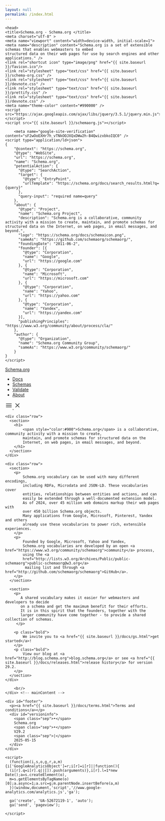 ```yaml
---
layout: null
permalink: /index.html
---
```

<html lang="en">
<!-- Generated from Home.j2 -->
<!-- Jekyll Processing Test: baseurl = {{ site.baseurl }} -->
    
    
    <head>
    <title>Schema.org - Schema.org </title>
    <meta charset="utf-8" >
    <meta name="viewport" content="width=device-width, initial-scale=1">
    <meta name="description" content="Schema.org is a set of extensible schemas that enables webmasters to embed
    structured data on their web pages for use by search engines and other applications." />
    <link rel="shortcut icon" type="image/png" href="{{ site.baseurl }}/favicon.ico"/>
    <link rel="stylesheet" type="text/css" href="{{ site.baseurl }}/schema-org.css" />
    <link rel="stylesheet" type="text/css" href="{{ site.baseurl }}/devnote.css" />
    <link rel="stylesheet" type="text/css" href="{{ site.baseurl }}/prettify.css" />
    <link rel="stylesheet" type="text/css" href="{{ site.baseurl }}/devnote.css" />
    <meta name="theme-color" content="#990000" />
    <script src="https://ajax.googleapis.com/ajax/libs/jquery/3.5.1/jquery.min.js"></script>
    <script src="{{ site.baseurl }}/schemaorg.js"></script>
    
        <meta name="google-site-verification" content="sF2wOoEXHr7h_vTNkOOJXQxDWw2h-B4QwizxbkoIQC0" />
    <script type="application/ld+json">
    {
        "@context": "https://schema.org",
        "@type": "WebSite",
        "url": "https://schema.org",
        "name": "Schema.org",
        "potentialAction": {
          "@type": "SearchAction",
          "target": {
            "@type": "EntryPoint",
            "urlTemplate": "https://schema.org/docs/search_results.html?q={query}"
          },
          "query-input": "required name=query"
        },
        "about": {
          "@type": "Project",
          "name": "Schema.org Project",
          "description": "Schema.org is a collaborative, community activity with a mission to create, maintain, and promote schemas for structured data on the Internet, on web pages, in email messages, and beyond.",
          "logo": "https://schema.org/docs/schemaicon.png",
          "sameAs": "https://github.com/schemaorg/schemaorg/",
          "foundingDate": "2011-06-2",
          "founder": [{
            "@type": "Corporation",
            "name": "Google",
            "url": "https://google.com"
          }, {
            "@type": "Corporation",
            "name": "Microsoft",
            "url": "https://microsoft.com"
          }, {
            "@type": "Corporation",
            "name": "Yahoo",
            "url": "https://yahoo.com"
          }, {
            "@type": "Corporation",
            "name": "Yandex",
            "url": "https://yandex.com"
          }],
          "publishingPrinciples": "https://www.w3.org/community/about/process/cla/"
        },
        "author": {
          "@type": "Organization",
          "name": "Schema.org Community Group",
          "sameAs": "https://www.w3.org/community/schemaorg/"
        }
    }
    </script>
    

</head>
<body>
    <!-- Header start from PageHeader.j2 -->
<!-- Static Doc Insert PageHead -->


<div id="container">
  <div id="headerwrap">
    <div id="pagehead1" class="mobnav">
      <div class="header-block" id="pagehead-left">
        <div id="sitename2">
          <a href="{{ site.baseurl }}/">Schema.org</a>
        </div>
      </div>
      <div  class="header-block header-block-right mobnav" id="pagehead-mid">
        <div id="selectionbar2">
          <ul>
            <li>
              <a href="{{ site.baseurl }}/docs/gs.html">Docs</a>
            </li>
            <li>
              <a href="{{ site.baseurl }}/docs/browse.html">Schemas</a>
            </li>
            <li>
              <a href="https://validator.schema.org">Validate</a>
            </li>
            <li>
              <a href="{{ site.baseurl }}/docs/about.html">About</a>
            </li>
          </ul>
        </div> <!-- selectionbar -->
      </div>
      <div  class="header-block header-block-right mobnav" id="pagehead-right">
        <div id="cse-search-form2" class="live-only">
            <div class="gcse-searchbox-only" data-resultsUrl="{{ site.baseurl }}/docs/search_results.html"></div>
        </div>
      </div>
      <div class="header-block mobnav" id="navicon2">
        <a href="javascript:void(0);" class="icon" onclick="navFunction()">
          <svg id="open" width="24px" height="24px" viewBox="0 0 24 24" fill="none" xmlns="http://www.w3.org/2000/svg">
            <g clip-path="url(#clip0_3560_173)">
            <path d="M3 18V16H21V18H3ZM3 13V11H21V13H3ZM3 8V6H21V8H3Z" fill="#444746"/>
            </g>
            <defs>
            <clipPath id="clip0_3560_173">
            <rect width="24" height="24" fill="white"/>
            </clipPath>
            </defs>
          </svg>
          <svg id="close" width="24px" height="24px" viewBox="0 -960 960 960" fill="#444746" xmlns="http://www.w3.org/2000/svg">
            <path d="m256-200-56-56 224-224-224-224 56-56 224 224 224-224 56 56-224 224 224 224-56 56-224-224-224 224Z"/>
          </svg>
        </a>
      </div>
    </div>
  </div>
  <div class="header-bottom"></div>
</div>
<!-- Header end from PageHeader.j2 -->
    <div id="mainContent">

    <div class="row">
      <section>
        <h1>
            <span style="color:#900">Schema.org</span> is a collaborative, community activity with a mission to create,
            maintain, and promote schemas for structured data on the
            Internet, on web pages, in email messages, and beyond.
        </h1>
      </section>
    </div>

    <div class="row">
      <section>
        <p>
            Schema.org vocabulary can be used with many different encodings,
            including RDFa, Microdata and JSON-LD. These vocabularies cover
            entities, relationships between entities and actions, and can
            easily be extended through a well-documented extension model.
            As of 2024, over 45 million web domains markup their web pages with
            over 450 billion Schema.org objects.
            Many applications from Google, Microsoft, Pinterest, Yandex and others
            already use these vocabularies to power rich, extensible experiences.
        </p>
        <p>
            Founded by Google, Microsoft, Yahoo and Yandex,
            Schema.org vocabularies are developed by an open <a href="https://www.w3.org/community/schemaorg">community</a> process,
            using the <a
            href="http://lists.w3.org/Archives/Public/public-schemaorg">public-schemaorg@w3.org</a>
             mailing list and through <a href="http://github.com/schemaorg/schemaorg">GitHub</a>.
        </p>
      </section>

      <section>
        <p>
           A shared vocabulary makes it easier for webmasters and developers to decide
           on a schema and get the maximum benefit for their efforts.
           It is in this spirit that the founders, together with the
           larger community have come together - to provide a shared collection of schemas.
         </p>

        <p class="bold">
            We invite you to <a href="{{ site.baseurl }}/docs/gs.html">get started</a>!
        </p>
        <p class="bold">
            View our blog at <a href="http://blog.schema.org">blog.schema.org</a> or see <a href="{{ site.baseurl }}/docs/releases.html">release history</a> for version 29.2.
        </p>
      </section>
    </div>

        <br/>
    </div> <!-- mainContent -->
  <!-- Footer start from PageFooter.j2 -->
    
    <div id="footer">
      <p><a href="{{ site.baseurl }}/docs/terms.html">Terms and conditions</a></p>
      <div id="versioninfo">
        <span class="sep">•</span>
        Schema.org
        <span class="sep">•</span>
        V29.2
        <span class="sep">|</span>
        2025-05-15
      </div>
    </div>

    <script>
      (function(i,s,o,g,r,a,m){i['GoogleAnalyticsObject']=r;i[r]=i[r]||function(){
      (i[r].q=i[r].q||[]).push(arguments)},i[r].l=1*new Date();a=s.createElement(o),
      m=s.getElementsByTagName(o)[0];a.async=1;a.src=g;m.parentNode.insertBefore(a,m)
      })(window,document,'script','//www.google-analytics.com/analytics.js','ga');

      ga('create', 'UA-52672119-1', 'auto');
      ga('send', 'pageview');

    </script>
<!-- Footer end from PageFooter.j2 -->
</body>
</html>